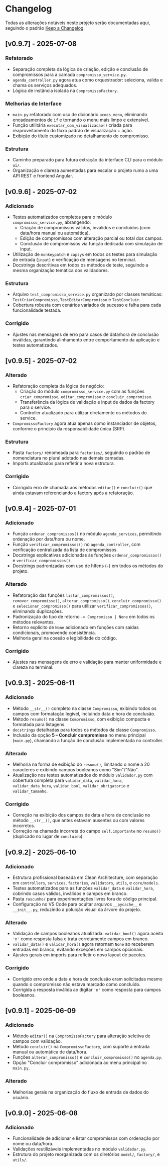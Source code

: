 # Changelog

Todas as alterações notáveis neste projeto serão documentadas aqui, seguindo o padrão [Keep a Changelog](https://keepachangelog.com/pt-BR/1.0.0/).

## [v0.9.7] - 2025-07-08

### Refatorado
- Separação completa da lógica de criação, edição e conclusão de compromissos para a camada `compromisso_service.py`.
- `agenda_controller.py` agora atua como orquestrador: seleciona, valida e chama os serviços adequados.
- Lógica de instância isolada na `CompromissoFactory`.

### Melhorias de Interface
- `main.py` refatorado com uso de dicionário `acoes_menu`, eliminando encadeamentos de `if` e tornando o menu mais limpo e extensível.
- Função utilitária `executar_com_visualizacao()` criada para reaproveitamento do fluxo padrão de visualização + ação.
- Exibição do título customizado no detalhamento do compromisso.

### Estrutura
- Caminho preparado para futura extração da interface CLI para o módulo `ui/`.
- Organização e clareza aumentadas para escalar o projeto rumo a uma API REST e frontend Angular.

## [v0.9.6] - 2025-07-02

### Adicionado
- Testes automatizados completos para o módulo `compromisso_service.py`, abrangendo:
  - Criação de compromissos válidos, inválidos e concluídos (com data/hora manual ou automática).
  - Edição de compromissos com alteração parcial ou total dos campos.
  - Conclusão de compromissos via função dedicada com simulação de input.
- Utilização de `monkeypatch` e `capsys` em todos os testes para simulação de entrada (`input`) e verificação de mensagens no terminal.
- Docstrings descritivas em todos os métodos de teste, seguindo a mesma organização temática dos validadores.

### Estrutura
- Arquivo `test_compromisso_service.py` organizado por classes temáticas: `TestCriarCompromisso`, `TestEditarCompromisso` e `TestConcluir`.
- Cobertura robusta com cenários variados de sucesso e falha para cada funcionalidade testada.

### Corrigido
- Ajustes nas mensagens de erro para casos de data/hora de conclusão inválidas, garantindo alinhamento entre comportamento da aplicação e testes automatizados.

## [v0.9.5] - 2025-07-02

### Alterado
- Refatoração completa da lógica de negócio:
  - Criação do módulo `compromisso_service.py` com as funções `criar_compromisso`, `editar_compromisso` e `concluir_compromisso`.
  - Transferência da lógica de validação e input de dados da factory para o service.
  - Controller atualizado para utilizar diretamente os métodos do service.
- `CompromissoFactory` agora atua apenas como instanciador de objetos, conforme o princípio da responsabilidade única (SRP).

### Estrutura
- Pasta `factory/` renomeada para `factories/`, seguindo o padrão de nomenclatura no plural adotado nas demais camadas.
- Imports atualizados para refletir a nova estrutura.

### Corrigido
- Corrigido erro de chamada aos métodos `editar()` e `concluir()` que ainda estavam referenciando a factory após a refatoração.

## [v0.9.4] - 2025-07-01

### Adicionado
- Função `ordenar_compromissos()` no módulo `agenda_services`, permitindo ordenação por data/hora ou nome.
- Função `verificar_compromissos()` no `agenda_controller`, com verificação centralizada da lista de compromissos.
- Docstrings explicativas adicionadas às funções `ordenar_compromissos()` e `verificar_compromissos()`.
- Docstrings padronizadas com uso de hífens (`-`) em todos os métodos do projeto.

### Alterado
- Refatoração das funções `listar_compromissos()`, `remover_compromisso()`, `alterar_compromisso()`, `concluir_compromisso()` e `selecionar_compromisso()` para utilizar `verificar_compromissos()`, eliminando duplicações.
- Padronização do tipo de retorno `-> Compromisso | None` em todos os métodos relevantes.
- Retorno explícito de `None` adicionado em funções com saídas condicionais, promovendo consistência.
- Melhoria geral na coesão e legibilidade do código.

### Corrigido
- Ajustes nas mensagens de erro e validação para manter uniformidade e clareza no terminal.

## [v0.9.3] - 2025-06-11

### Adicionado
- Método `__str__()` completo na classe `Compromisso`, exibindo todos os campos com formatação legível, incluindo data e hora de conclusão.
- Método `resumo()` na classe `Compromisso`, com exibição compacta e formatada para listagens.
- `docstrings` detalhadas para todos os métodos da classe `Compromisso`.
- Inclusão da opção **5 – Concluir compromisso** no menu principal (`main.py`), chamando a função de conclusão implementada no controller.

### Alterado
- Melhoria na forma de exibição do `resumo()`, limitando o nome a 20 caracteres e exibindo campos booleanos como "Sim"/"Não".
- Atualização nos testes automatizados do módulo `validador.py` com cobertura completa para `validar_data`, `validar_hora`, `validar_data_hora`, `validar_bool`, `validar_obrigatorio` e `validar_tamanho`.

### Corrigido
- Correção na exibição dos campos de data e hora de conclusão no método `__str__()`, que antes estavam ausentes ou com valores incorretos.
- Correção na chamada incorreta do campo `self.importante` no `resumo()` (duplicado no lugar de `concluido`).

## [v0.9.2] - 2025-06-10

### Adicionado
- Estrutura profissional baseada em Clean Architecture, com separação em `controllers`, `services`, `factories`, `validators`, `utils`, e `core/models`.
- Testes automatizados para as funções `validar_data` e `validar_hora`, cobrindo casos válidos, inválidos e campos em branco.
- Pasta `rascunho/` para experimentações livres fora do código principal.
- Configuração no VS Code para ocultar arquivos `__pycache__` e `__init__.py`, reduzindo a poluição visual da árvore do projeto.

### Alterado
- Validação de campos booleanos atualizada: `validar_bool()` agora aceita `'n'` como resposta falsa e trata corretamente campos em branco.
- `validar_data()` e `validar_hora()` agora retornam `None` ao receberem entradas em branco, evitando exceções em campos opcionais.
- Ajustes gerais em imports para refletir o novo layout de pacotes.

### Corrigido
- Corrigido erro onde a data e hora de conclusão eram solicitadas mesmo quando o compromisso não estava marcado como concluído.
- Corrigida a resposta inválida ao digitar `'n'` como resposta para campos booleanos.

## [v0.9.1] - 2025-06-09

### Adicionado
- Método `editar()` na `CompromissoFactory` para alteração seletiva de campos com validação.
- Método `concluir()` na `CompromissoFactory`, com suporte à entrada manual ou automática de data/hora.
- Funções `alterar_compromisso()` e `concluir_compromisso()` no `agenda.py`.
- Opção "Concluir compromisso" adicionada ao menu principal no `main.py`.

### Alterado
- Melhorias gerais na organização do fluxo de entrada de dados do usuário.

## [v0.9.0] - 2025-06-08

### Adicionado
- Funcionalidade de adicionar e listar compromissos com ordenação por nome ou data/hora.
- Validações reutilizáveis implementadas no módulo `validador.py`.
- Estrutura do projeto reorganizada com os diretórios `model/`, `factory/`, e `utils/`.